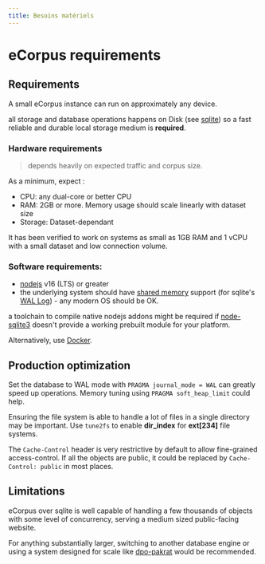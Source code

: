 ```yaml
---
title: Besoins matériels
---
```


# eCorpus requirements

## Requirements

A small eCorpus instance can run on approximately any device.

all storage and database operations happens on Disk (see [sqlite](https://www.sqlite.org/about.html)) so a fast reliable and durable local storage medium is **required**.

### Hardware requirements

 > depends heavily on expected traffic and corpus size.

As a minimum, expect : 

 - CPU: any dual-core or better CPU
 - RAM: 2GB or more. Memory usage should scale linearly with dataset size
 - Storage: Dataset-dependant

It has been verified to work on systems as small as 1GB RAM and 1 vCPU with a small dataset and low connection volume.

### Software requirements:

 - [nodejs](https://nodejs.org/) v16 (LTS) or greater
 - the underlying system should have [shared memory](https://en.wikipedia.org/wiki/Shared_memory) support (for sqlite's [WAL Log](https://sqlite.org/wal.html)) - any modern OS should be OK.

a toolchain to compile native nodejs addons might be required if [node-sqlite3](https://github.com/TryGhost/node-sqlite3/releases) doesn't provide a working prebuilt module for your platform.

Alternatively, use [Docker](https://www.docker.com/).

## Production optimization

Set the database to WAL mode with `PRAGMA journal_mode = WAL` can greatly speed up operations. Memory tuning using `PRAGMA soft_heap_limit` could help.

Ensuring the file system is able to handle a lot of files in a single directory may be important. Use `tune2fs` to enable **dir_index** for **ext[234]** file systems.

The `Cache-Control` header is very restrictive by default to allow fine-grained access-control. If all the objects are public, it could be replaced by `Cache-Control: public` in most places.

## Limitations

eCorpus over sqlite is well capable of handling a few thousands of objects with some level of concurrency, serving a medium sized public-facing website.

For anything substantially larger, switching to another database engine or using a system designed for scale like [dpo-pakrat](https://github.com/Smithsonian/dpo-packrat) would be recommended.
